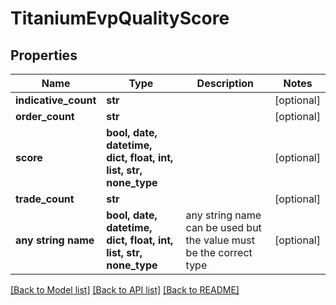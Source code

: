 # TitaniumEvpQualityScore


## Properties
Name | Type | Description | Notes
------------ | ------------- | ------------- | -------------
**indicative_count** | **str** |  | [optional] 
**order_count** | **str** |  | [optional] 
**score** | **bool, date, datetime, dict, float, int, list, str, none_type** |  | [optional] 
**trade_count** | **str** |  | [optional] 
**any string name** | **bool, date, datetime, dict, float, int, list, str, none_type** | any string name can be used but the value must be the correct type | [optional]

[[Back to Model list]](../README.md#documentation-for-models) [[Back to API list]](../README.md#documentation-for-api-endpoints) [[Back to README]](../README.md)


